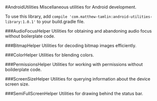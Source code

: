 #AndroidUtilities
Miscellaneous utilities for Android development.

To use this library, add `compile 'com.matthew-tamlin:android-utilities-library:1.0.1'` to your build.gradle file.

###AudioFocusHelper
Utilities for obtaining and abandoning audio focus without boilerplate code.

###BitmapHelper 
Utilities for decoding bitmap images efficiently.

###ColorHelper
Utilities for blending colors.

###PermissionsHelper
Utilities for working with permissions without boilderplate code.

###ScreenSizeHelper
Utilities for querying information about the device screen size.

###SemiFullScreenHelper
Utilities for drawing behind the status bar.
